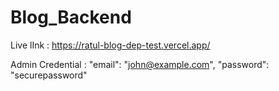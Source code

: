 ﻿# Blog_Backend
Live lInk : https://ratul-blog-dep-test.vercel.app/

Admin Credential :     "email": "john@example.com",
                       "password": "securepassword"
